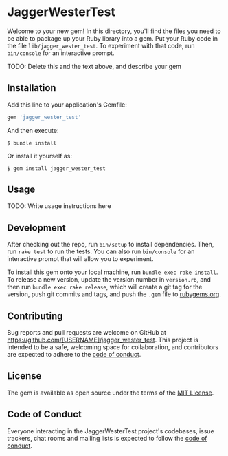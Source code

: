 # JaggerWesterTest

Welcome to your new gem! In this directory, you'll find the files you need to be able to package up your Ruby library into a gem. Put your Ruby code in the file `lib/jagger_wester_test`. To experiment with that code, run `bin/console` for an interactive prompt.

TODO: Delete this and the text above, and describe your gem

## Installation

Add this line to your application's Gemfile:

```ruby
gem 'jagger_wester_test'
```

And then execute:

    $ bundle install

Or install it yourself as:

    $ gem install jagger_wester_test

## Usage

TODO: Write usage instructions here

## Development

After checking out the repo, run `bin/setup` to install dependencies. Then, run `rake test` to run the tests. You can also run `bin/console` for an interactive prompt that will allow you to experiment.

To install this gem onto your local machine, run `bundle exec rake install`. To release a new version, update the version number in `version.rb`, and then run `bundle exec rake release`, which will create a git tag for the version, push git commits and tags, and push the `.gem` file to [rubygems.org](https://rubygems.org).

## Contributing

Bug reports and pull requests are welcome on GitHub at https://github.com/[USERNAME]/jagger_wester_test. This project is intended to be a safe, welcoming space for collaboration, and contributors are expected to adhere to the [code of conduct](https://github.com/[USERNAME]/jagger_wester_test/blob/master/CODE_OF_CONDUCT.md).


## License

The gem is available as open source under the terms of the [MIT License](https://opensource.org/licenses/MIT).

## Code of Conduct

Everyone interacting in the JaggerWesterTest project's codebases, issue trackers, chat rooms and mailing lists is expected to follow the [code of conduct](https://github.com/[USERNAME]/jagger_wester_test/blob/master/CODE_OF_CONDUCT.md).
